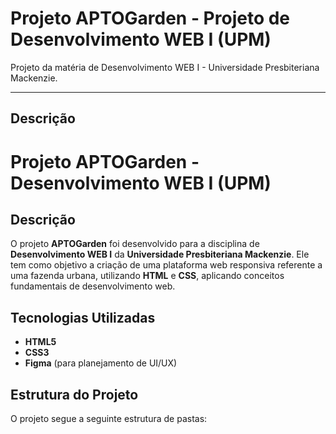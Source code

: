 # **Projeto APTOGarden - Projeto de Desenvolvimento WEB I (UPM)**


Projeto da matéria de Desenvolvimento WEB I - Universidade Presbiteriana Mackenzie.

---

## Descrição
# Projeto APTOGarden - Desenvolvimento WEB I (UPM)

## Descrição
O projeto **APTOGarden** foi desenvolvido para a disciplina de **Desenvolvimento WEB I** da **Universidade Presbiteriana Mackenzie**. Ele tem como objetivo a criação de uma plataforma web responsiva referente a uma fazenda urbana, utilizando **HTML** e **CSS**, aplicando conceitos fundamentais de desenvolvimento web.

## Tecnologias Utilizadas
- **HTML5**
- **CSS3**
- **Figma** (para planejamento de UI/UX)

## Estrutura do Projeto
O projeto segue a seguinte estrutura de pastas:
```
/aptoGarden
├── index.html          # Página inicial do site
├── sobre.html          # Página 'Sobre'
├── formulario.html     # Página do formulário
├── tabela.html         # Página da tabela de informações
├── assets/             # Diretório de imagens e arquivos estáticos
│   ├── img/           # Imagens do site
│   ├── css/           # Arquivos CSS
│   ├── js/            # Arquivos JavaScript (caso necessário)
├── README.md          # Documentação do projeto
```

## Funcionalidades
- Navegação intuitiva entre as páginas (**Início**, **Sobre**, **Formulário**, **Tabela**)
- Design responsivo e acessível
- Formulário funcional para captação de dados
- Estruturação de informações em tabela
